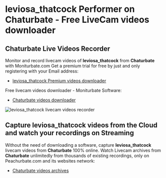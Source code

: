 # leviosa_thatcock Performer on Chaturbate - Free LiveCam videos downloader

## Chaturbate Live Videos Recorder

Monitor and record livecam videos of **leviosa_thatcock** from **Chaturbate** with Moniturbate.com
Get a premium trial for free by just and only registering with your Email address:
* [leviosa_thatcock Premium videos downloader](https://moniturbate.com/request-demo-licence-key.html)

Free livecam videos downloader - Moniturbate Software:
* [Chaturbate videos downloader](https://moniturbate.com/moniturbate-download-software.html)

![leviosa_thatcock livecam videos recorder](https://peachurnet.com/templates/moniturbate-software.png)


## Capture leviosa_thatcock videos from the Cloud and watch your recordings on Streaming

Without the need of downloading a software, capture **leviosa_thatcock** livecam videos from **Chaturbate** 100% online.
Watch Livecam archives from **Chaturbate** unlimitedly from thousands of existing recordings, only on Peachurbate.com and its websites network:
* [Chaturbate videos archives](https://peachurnet.com/)